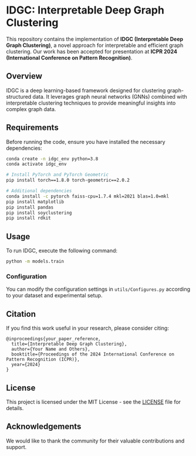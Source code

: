 # IDGC: Interpretable Deep Graph Clustering

This repository contains the implementation of **IDGC (Interpretable Deep Graph Clustering)**, a novel approach for interpretable and efficient graph clustering. Our work has been accepted for presentation at **ICPR 2024 (International Conference on Pattern Recognition)**.

## Overview

IDGC is a deep learning-based framework designed for clustering graph-structured data. It leverages graph neural networks (GNNs) combined with interpretable clustering techniques to provide meaningful insights into complex graph data.

## Requirements

Before running the code, ensure you have installed the necessary dependencies:

```bash
conda create -n idgc_env python=3.8
conda activate idgc_env

# Install PyTorch and PyTorch Geometric
pip install torch==1.8.0 torch-geometric==2.0.2

# Additional dependencies
conda install -c pytorch faiss-cpu=1.7.4 mkl=2021 blas=1.0=mkl
pip install matplotlib
pip install pandas
pip install soyclustering
pip install rdkit
```

## Usage

To run IDGC, execute the following command:

```bash
python -m models.train
```

### Configuration

You can modify the configuration settings in `utils/Configures.py` according to your dataset and experimental setup.

## Citation

If you find this work useful in your research, please consider citing:

```
@inproceedings{your_paper_reference,
  title={Interpretable Deep Graph Clustering},
  author={Your Name and Others},
  booktitle={Proceedings of the 2024 International Conference on Pattern Recognition (ICPR)},
  year={2024}
}
```

## License

This project is licensed under the MIT License - see the [LICENSE](LICENSE) file for details.

## Acknowledgements

We would like to thank the community for their valuable contributions and support. 
